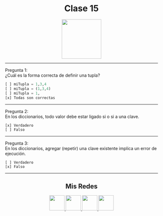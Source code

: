 <h1 align="center">Clase 15</h1>

<p align="center">
<img height=130px src="https://i.ibb.co/BL0pJF8/Polo.png"/>
</p>

-----------------------------------------------------------

Pregunta 1: <br>
¿Cuál es la forma correcta de definir una tupla?
```python
[ ] miTupla = 1,3,4
[ ] miTupla = (1,3,4)
[ ] miTupla = 1,
[x] Todas son correctas
```
-----------------------------------------------------------
Pregunta 2: <br>
En los diccionarios, todo valor debe estar ligado si o si a una clave.
```
[x] Verdadero
[ ] Falso
```
-----------------------------------------------------------
Pregunta 3: <br>
En los diccionarios, agregar (repetir) una clave existente implica un error de ejecución.
```
[ ] Verdadero
[x] Falso
```

-----------------------------------------------------------
<center>

<h2 align="center"> Mis Redes </h2>
<p  align="center">
<a href="https://www.linkedin.com/in/duboisfacu/" target="_blank">
  <img src="https://i.ibb.co/7VZQrXx/link.png" height=50px>
</a>
<a href="https://www.instagram.com/duboisfacu/" target="_blank">
  <img src="https://i.ibb.co/stNqbkw/ig.png" height=50px>
</a>
<a href="https://www.reddit.com/user/duboisfacu" target="_blank">
<img src="https://i.ibb.co/4T7YM0V/reddit.png" height=50px>
</a>
<a href="https://twitter.com/duboisfacu" target="_blank">
<img src="https://i.ibb.co/PxrxjS2/twitter.png" height=50px>
</a>
  </p>
</center>